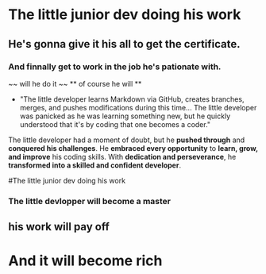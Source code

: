 # The little junior dev doing his work
## He's gonna give it his all to get the certificate.
### And finnally get to work in the job he's pationate with.
~~ will he do it ~~ ** of course he will **
* "The little developer learns Markdown via GitHub, creates branches, merges, and pushes modifications during this time...
The little developer was panicked as he was learning something new, but he quickly understood that
it's by coding that one becomes a coder."

The little developer had a moment of doubt, but he **pushed through** and 
**conquered his challenges**.
He **embraced every opportunity** to **learn, grow, and improve** his 
coding skills.
With **dedication and perseverance**, he **transformed into a skilled and 
confident developer**.

#The little junior dev doing his work

### The little devlopper will become a master
## his work will pay off
# And it will become rich


